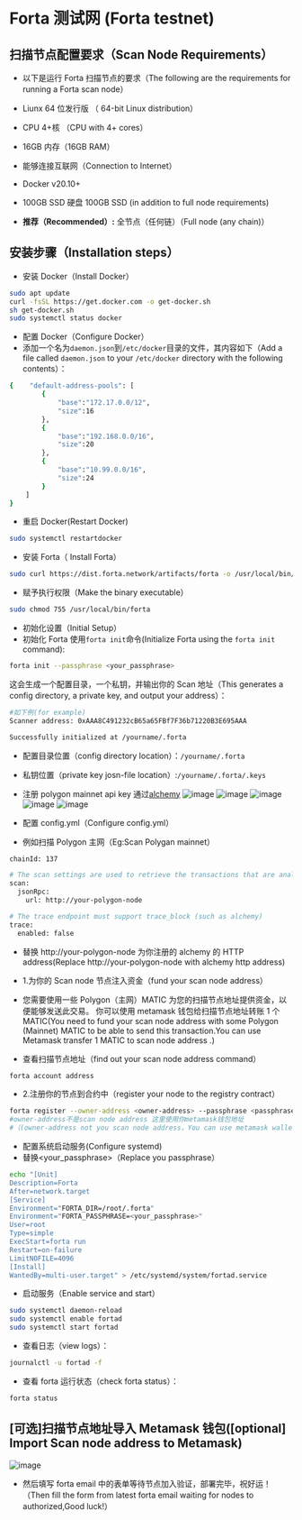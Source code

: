 # Forta 测试网 (Forta testnet)

## 扫描节点配置要求（Scan Node Requirements）

- 以下是运行 Forta 扫描节点的要求（The following are the requirements for running a Forta scan node）

- Liunx 64 位发行版 （ 64-bit Linux distribution）
- CPU 4+核 （CPU with 4+ cores）
- 16GB 内存（16GB RAM）
- 能够连接互联网（Connection to Internet）
- Docker v20.10+
- 100GB SSD 硬盘 100GB SSD (in addition to full node requirements)
- **推荐（Recommended）:** 全节点（任何链）（Full node (any chain)）

## 安装步骤（Installation steps）

- 安装 Docker（Install Docker）

```bash
sudo apt update
curl -fsSL https://get.docker.com -o get-docker.sh
sh get-docker.sh
sudo systemctl status docker
```

- 配置 Docker（Configure Docker）
- 添加一个名为`daemon.json`到`/etc/docker`目录的文件，其内容如下（Add a file called `daemon.json` to your `/etc/docker` directory with the following contents）：

```bash
{    "default-address-pools": [
        {
            "base":"172.17.0.0/12",
            "size":16
        },
        {
            "base":"192.168.0.0/16",
            "size":20
        },
        {
            "base":"10.99.0.0/16",
            "size":24
        }
    ]
}
```

- 重启 Docker(Restart Docker)

```bash
sudo systemctl restartdocker
```

- 安装 Forta（ Install Forta）

```bash
sudo curl https://dist.forta.network/artifacts/forta -o /usr/local/bin/forta
```

- 赋予执行权限（Make the binary executable）

```bash
sudo chmod 755 /usr/local/bin/forta
```

- 初始化设置（Initial Setup）
- 初始化 Forta 使用`forta init`命令(Initialize Forta using the `forta init` command):

```bash
forta init --passphrase <your_passphrase>
```

这会生成一个配置目录，一个私钥，并输出你的 Scan 地址（This generates a config directory, a private key, and output your address）：

```bash
#如下例(for example)
Scanner address: 0xAAA8C491232cB65a65FBf7F36b71220B3E695AAA

Successfully initialized at /yourname/.forta
```

- 配置目录位置（config directory location）：`/yourname/.forta`
- 私钥位置（private key josn-file location）:`/yourname/.forta/.keys`

- 注册 polygon mainnet api key 通过[alchemy](https://www.alchemy.com/)
  ![image](2.png)
  ![image](6.png)
  ![image](3.png)
  ![image](4.png)
  ![image](5.png)
- 配置 config.yml（Configure config.yml）
- 例如扫描 Polygon 主网（Eg:Scan Polygan mainnet）

```bash
chainId: 137

# The scan settings are used to retrieve the transactions that are analyzed
scan:
  jsonRpc:
    url: http://your-polygon-node

# The trace endpoint must support trace_block (such as alchemy)
trace:
  enabled: false

```

- 替换 http://your-polygon-node 为你注册的 alchemy 的 HTTP address(Replace http://your-polygon-node with alchemy http address)

- 1.为你的 Scan node 节点注入资金（fund your scan node address）
- 您需要使用一些 Polygon（主网）MATIC 为您的扫描节点地址提供资金，以便能够发送此交易。 你可以使用 metamask 钱包给扫描节点地址转账 1 个 MATIC(You need to fund your scan node address with some Polygon (Mainnet) MATIC to be able to send this transaction.You can use Metamask transfer 1 MATIC to scan node address .)
- 查看扫描节点地址（find out your scan node address command）

```bash
forta account address
```

- 2.注册你的节点到合约中（register your node to the registry contract）

```bash
forta register --owner-address <owner-address> --passphrase <passphrase>
#owner-address不是scan node address 这里使用你metamask钱包地址
#（(owner-address not you scan node address，You can use metamask wallet address）
```

- 配置系统启动服务(Configure systemd)
- 替换<your_passphrase>（Replace you passphrase）

```bash
echo "[Unit]
Description=Forta
After=network.target
[Service]
Environment="FORTA_DIR=/root/.forta"
Environment="FORTA_PASSPHRASE=<your_passphrase>"
User=root
Type=simple
ExecStart=forta run
Restart=on-failure
LimitNOFILE=4096
[Install]
WantedBy=multi-user.target" > /etc/systemd/system/fortad.service
```

- 启动服务（Enable service and start）

```bash
sudo systemctl daemon-reload
sudo systemctl enable fortad
sudo systemctl start fortad
```

- 查看日志（view logs）：

```bash
journalctl -u fortad -f
```

- 查看 forta 运行状态（check forta status）：

```bash
forta status
```

## [可选]扫描节点地址导入 Metamask 钱包([optional] Import Scan node address to Metamask)

![image](1.png)

- 然后填写 forta email 中的表单等待节点加入验证，部署完毕，祝好运！（Then fill the form from latest forta email waiting for nodes to authorized,Good luck!）
